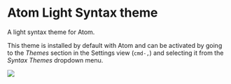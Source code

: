 # Atom Light Syntax theme

A light syntax theme for Atom.

This theme is installed by default with Atom and can be activated by going to the _Themes_ section in the Settings view \(`cmd-,`\) and selecting it from the _Syntax Themes_ dropdown menu.

![](https://f.cloud.github.com/assets/671378/2264690/886ce496-9e75-11e3-971a-9a24f359c481.png)

